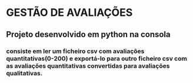 # GESTÃO DE AVALIAÇÕES
## Projeto desenvolvido em python na consola
### consiste em ler um ficheiro csv com avaliações quantitativas(0-200) e exportá-lo para outro ficheiro csv com as avaliações quantitativas convertidas para avaliações qualitativas.
